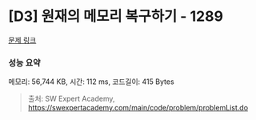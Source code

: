 # [D3] 원재의 메모리 복구하기 - 1289 

[문제 링크](https://swexpertacademy.com/main/code/problem/problemDetail.do?contestProbId=AV19AcoKI9sCFAZN) 

### 성능 요약

메모리: 56,744 KB, 시간: 112 ms, 코드길이: 415 Bytes



> 출처: SW Expert Academy, https://swexpertacademy.com/main/code/problem/problemList.do